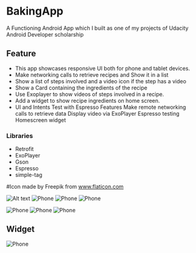 
# BakingApp
A Functioning Android App which I built as one of my projects of Udacity Android Developer scholarship

## Feature
* This app showcases responsive UI both for phone and tablet devices.
* Make networking calls to retrieve recipes and Show it in a list
* Show a list of steps involved and a video icon if the step has a video
* Show a Card containing the ingredients of the recipe
* Use Exoplayer to show videos of steps involved in a recipe.
* Add a widget to show recipe ingredients on home screen.
* UI and Intents Test with Espresso
Features
Make remote networking calls to retrieve data
Display video via ExoPlayer
Espresso testing
Homescreen widget



### Libraries
* Retrofit
* ExoPlayer
* Gson
* Espresso
* simple-tag

#Icon made by Freepik from www.flaticon.com

![Alt text](https://github.com/Amrhalawani/BakingApp/blob/master/screenshoots/device-2018-10-17-043647.png)
![Phone](https://github.com/Amrhalawani/BakingApp/blob/master/screenshoots/device-2018-10-17-044700.png)
![Phone](https://github.com/Amrhalawani/BakingApp/blob/master/screenshoots/device-2018-10-17-043553.png) 
![Phone](https://github.com/Amrhalawani/BakingApp/blob/master/screenshoots/device-2018-10-17-043819.png)

![Phone](https://github.com/Amrhalawani/BakingApp/blob/master/screenshoots/threed_mockup%20(1).png)
![Phone](https://github.com/Amrhalawani/BakingApp/blob/master/screenshoots/device-2018-10-17-044800.png)
![Phone](https://github.com/Amrhalawani/BakingApp/blob/master/screenshoots/device-2018-10-17-044859.png)
## Widget
![Phone](https://github.com/Amrhalawani/BakingApp/blob/master/screenshoots/device-2018-10-17-045434.png)
